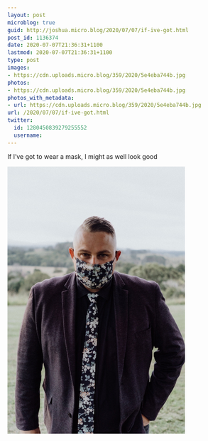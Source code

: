 ```yaml
---
layout: post
microblog: true
guid: http://joshua.micro.blog/2020/07/07/if-ive-got.html
post_id: 1136374
date: 2020-07-07T21:36:31+1100
lastmod: 2020-07-07T21:36:31+1100
type: post
images:
- https://cdn.uploads.micro.blog/359/2020/5e4eba744b.jpg
photos:
- https://cdn.uploads.micro.blog/359/2020/5e4eba744b.jpg
photos_with_metadata:
- url: https://cdn.uploads.micro.blog/359/2020/5e4eba744b.jpg
url: /2020/07/07/if-ive-got.html
twitter:
  id: 1280450839279255552
  username: 
---
```

If I’ve got to wear a mask, I might as well look good

<img src="uploads/2020/5e4eba744b.jpg" width="400" height="600" alt="" />
